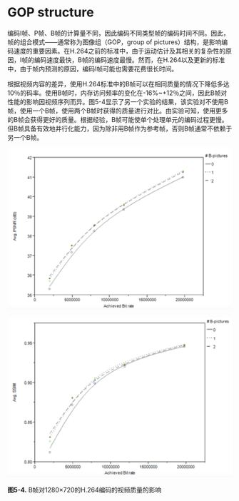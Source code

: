 # GOP structure
编码I帧、P帧、B帧的计算量不同，因此编码不同类型帧的编码时间不同。因此，帧的组合模式——通常称为图像组（GOP，group of pictures）结构，是影响编码速度的重要因素。在H.264之前的标准中，由于运动估计及其相关的复杂性的原因，I帧的编码速度最快，B帧的编码速度最慢。然而，在H.264以及更新的标准中，由于帧内预测的原因，编码I帧可能也需要花费很长时间。

根据视频内容的差异，使用H.264标准中的B帧可以在相同质量的情况下降低多达10％的码率。使用B帧时，内存访问频率的变化在-16%~+12％之间，因此B帧对性能的影响因视频序列而异。图5-4显示了另一个实验的结果，该实验对不使用B帧，使用一个B帧，使用两个B帧时获得的质量进行对比。由实验可知，使用更多的B帧会获得更好的质量。根据经验，B帧可能使单个处理单元的编码过程更慢。但B帧具备有效地并行化能力，因为除非用B帧作为参考帧，否则B帧通常不依赖于另一个B帧。

![](../images/5_4_1.png)

![](../images/5_4_2.png)

**图5-4.** B帧对1280×720的H.264编码的视频质量的影响